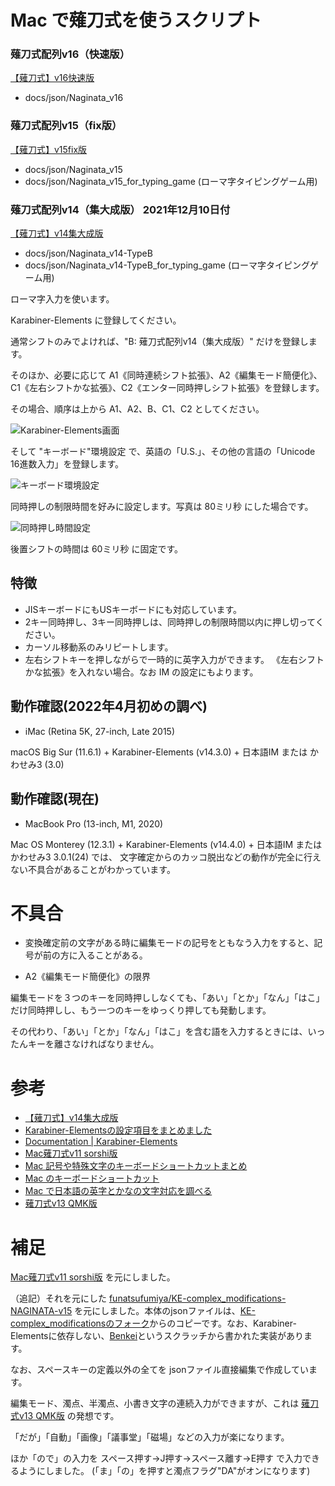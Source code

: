 # Mac で薙刀式を使うスクリプト

### 薙刀式配列v16（快速版）

[【薙刀式】v16快速版](http://oookaworks.seesaa.net/article/509198141.html#gsc.tab=0)

* docs/json/Naginata_v16

### 薙刀式配列v15（fix版）

[【薙刀式】v15fix版](http://oookaworks.seesaa.net/article/500180437.html#comment&gsc.tab=0)

* docs/json/Naginata_v15
* docs/json/Naginata_v15_for_typing_game (ローマ字タイピングゲーム用)

### 薙刀式配列v14（集大成版） 2021年12月10日付

[【薙刀式】v14集大成版](http://oookaworks.seesaa.net/article/484704326.html#gsc.tab=0)

* docs/json/Naginata_v14-TypeB
* docs/json/Naginata_v14-TypeB_for_typing_game (ローマ字タイピングゲーム用)

ローマ字入力を使います。

Karabiner-Elements に登録してください。

通常シフトのみでよければ、"B: 薙刀式配列v14（集大成版）" だけを登録します。

そのほか、必要に応じて A1《同時連続シフト拡張》、A2《編集モード簡便化》、C1《左右シフトかな拡張》、C2《エンター同時押しシフト拡張》を登録します。

その場合、順序は上から A1、A2、B、C1、C2 としてください。

![Karabiner-Elements画面](Karabiner設定.png)

そして "キーボード"環境設定 で、英語の「U.S.」、その他の言語の「Unicode 16進数入力」を登録します。

![キーボード環境設定](キーボード環境設定.png)

同時押しの制限時間を好みに設定します。写真は 80ミリ秒 にした場合です。

![同時押し時間設定](同時押し時間.png)

後置シフトの時間は 60ミリ秒 に固定です。

## 特徴

* JISキーボードにもUSキーボードにも対応しています。
* 2キー同時押し、3キー同時押しは、同時押しの制限時間以内に押し切ってください。
* カーソル移動系のみリピートします。
* 左右シフトキーを押しながらで一時的に英字入力ができます。
《左右シフトかな拡張》を入れない場合。なお IM の設定にもよります。

## 動作確認(2022年4月初めの調べ)

* iMac (Retina 5K, 27-inch, Late 2015)

macOS Big Sur (11.6.1) + Karabiner-Elements (v14.3.0) + 日本語IM または かわせみ3 (3.0)

## 動作確認(現在)

* MacBook Pro (13-inch, M1, 2020)

Mac OS Monterey (12.3.1) + Karabiner-Elements (v14.4.0) + 日本語IM または かわせみ3 3.0.1(24) では、
文字確定からのカッコ脱出などの動作が完全に行えない不具合があることがわかっています。

# 不具合

* 変換確定前の文字がある時に編集モードの記号をともなう入力をすると、記号が前の方に入ることがある。

* A2《編集モード簡便化》の限界

編集モードを３つのキーを同時押ししなくても、「あい」「とか」「なん」「はこ」だけ同時押しし、もう一つのキーをゆっくり押しても発動します。

その代わり、「あい」「とか」「なん」「はこ」を含む語を入力するときには、いったんキーを離さなければなりません。

# 参考

* [【薙刀式】v14集大成版](http://oookaworks.seesaa.net/article/484704326.html#gsc.tab=0)
* [Karabiner-Elementsの設定項目をまとめました](https://qiita.com/s-show/items/a1fd228b04801477729c)
* [Documentation | Karabiner-Elements](https://karabiner-elements.pqrs.org/docs/)
* [Mac薙刀式v11 sorshi版](https://github.com/sorshi/KE-complex_modifications-NAGINATA)
* [Mac 記号や特殊文字のキーボードショートカットまとめ](http://inforati.jp/apple/mac-tips-techniques/system-hints/how-to-use-special-characters-and-symbols-keyboard-shortcut-with-macos.html)
* [Mac のキーボードショートカット](https://support.apple.com/ja-jp/HT201236)
* [Mac で日本語の英字とかなの文字対応を調べる](https://support.apple.com/ja-jp/guide/japanese-input-method/jpim10277/6.2.1/mac/10.14)
* [薙刀式v13 QMK版](https://github.com/eswai/qmk_firmware/tree/master/keyboards/crkbd/keymaps/naginata_v13u)

# 補足

[Mac薙刀式v11 sorshi版](https://github.com/sorshi/KE-complex_modifications-NAGINATA) を元にしました。

（追記）それを元にした [funatsufumiya/KE-complex_modifications-NAGINATA-v15](https://github.com/funatsufumiya/KE-complex_modifications-NAGINATA-v15) を元にしました。本体のjsonファイルは、[KE-complex_modificationsのフォーク](https://github.com/kojiOnHill/KE-complex_modifications/tree/naginata)からのコピーです。なお、Karabiner-Elementsに依存しない、[Benkei](https://github.com/eswai/Benkei)というスクラッチから書かれた実装があります。

なお、スペースキーの定義以外の全てを jsonファイル直接編集で作成しています。

編集モード、濁点、半濁点、小書き文字の連続入力ができますが、これは [薙刀式v13 QMK版](https://github.com/eswai/qmk_firmware/tree/master/keyboards/crkbd/keymaps/naginata_v13u) の発想です。

「だが」「自動」「画像」「議事堂」「磁場」などの入力が楽になります。

ほか「ので」の入力を スペース押す→J押す→スペース離す→E押す で入力できるようにしました。
(「ま」「の」を押すと濁点フラグ"DA"がオンになります)
